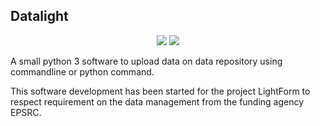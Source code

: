 Datalight
-----------

<p align="center">
    <a href="https://datalight.readthedocs.io/en/latest/?badge=latest">
        <img src="https://readthedocs.org/projects/datalight/badge/?version=latest" /></a>
    <a href="https://travis-ci.com/LightForm-group/datalight">
        <img src="https://travis-ci.com/LightForm-group/datalight.svg?branch=devel" /></a>
</p>

A small python 3 software to upload data on data repository using commandline or
python command.

This software development has been started for the project LightForm
to respect requirement on the data management from the funding agency EPSRC.
